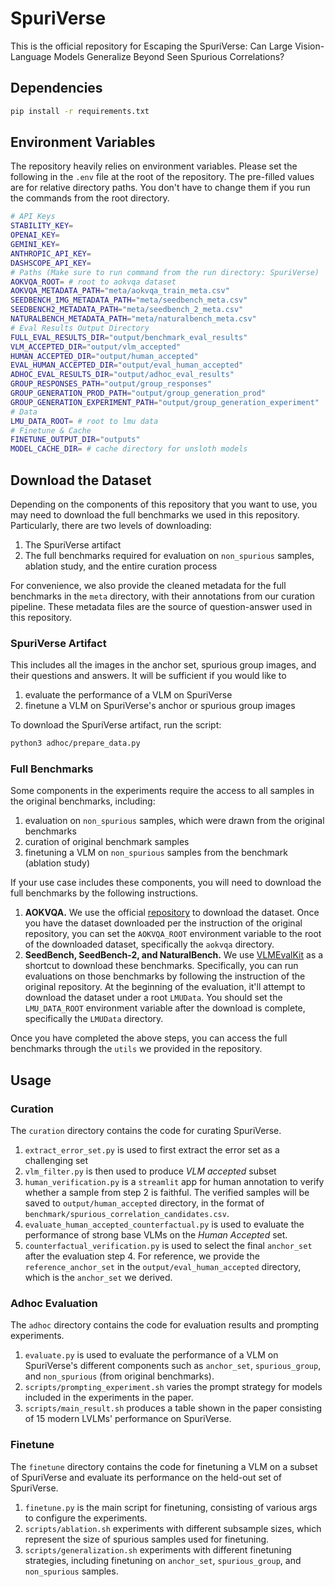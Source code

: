 # SpuriVerse
This is the official repository for Escaping the SpuriVerse: Can Large Vision-Language Models Generalize Beyond Seen Spurious Correlations?

## Dependencies
```bash
pip install -r requirements.txt
```
## Environment Variables
The repository heavily relies on environment variables. Please set the following in the `.env` file at the root of the repository. The pre-filled values are for relative directory paths. You don't have to change them if you run the commands from the root directory.
```bash
# API Keys
STABILITY_KEY=
OPENAI_KEY=
GEMINI_KEY=
ANTHROPIC_API_KEY=
DASHSCOPE_API_KEY=
# Paths (Make sure to run command from the run directory: SpuriVerse)
AOKVQA_ROOT= # root to aokvqa dataset
AOKVQA_METADATA_PATH="meta/aokvqa_train_meta.csv"
SEEDBENCH_IMG_METADATA_PATH="meta/seedbench_meta.csv"
SEEDBENCH2_METADATA_PATH="meta/seedbench_2_meta.csv"
NATURALBENCH_METADATA_PATH="meta/naturalbench_meta.csv"
# Eval Results Output Directory
FULL_EVAL_RESULTS_DIR="output/benchmark_eval_results"
VLM_ACCEPTED_DIR="output/vlm_accepted"
HUMAN_ACCEPTED_DIR="output/human_accepted"
EVAL_HUMAN_ACCEPTED_DIR="output/eval_human_accepted"
ADHOC_EVAL_RESULTS_DIR="output/adhoc_eval_results"
GROUP_RESPONSES_PATH="output/group_responses"
GROUP_GENERATION_PROD_PATH="output/group_generation_prod"
GROUP_GENERATION_EXPERIMENT_PATH="output/group_generation_experiment"
# Data
LMU_DATA_ROOT= # root to lmu data
# Finetune & Cache
FINETUNE_OUTPUT_DIR="outputs"
MODEL_CACHE_DIR= # cache directory for unsloth models
```
## Download the Dataset
Depending on the components of this repository that you want to use, you may need to download the full benchmarks we used in this repository. Particularly, there are two levels of downloading:
1. The SpuriVerse artifact
2. The full benchmarks required for evaluation on `non_spurious` samples, ablation study, and the entire curation process

For convenience, we also provide the cleaned metadata for the full benchmarks in the `meta` directory, with their annotations from our curation pipeline. These metadata files are the source of question-answer used in this repository.

### SpuriVerse Artifact
This includes all the images in the anchor set, spurious group images, and their questions and answers. It will be sufficient if you would like to
1. evaluate the performance of a VLM on SpuriVerse
2. finetune a VLM on SpuriVerse's anchor or spurious group images

To download the SpuriVerse artifact, run the script:
```bash
python3 adhoc/prepare_data.py
```

### Full Benchmarks
Some components in the experiments require the access to all samples in the original benchmarks, including:
1. evaluation on `non_spurious` samples, which were drawn from the original benchmarks
2. curation of original benchmark samples
3. finetuning a VLM on `non_spurious` samples from the benchmark (ablation study)

If your use case includes these components, you will need to download the full benchmarks by the following instructions.

1. **AOKVQA.** We use the official [repository](https://github.com/allenai/aokvqa) to download the dataset. Once you have the dataset downloaded per the instruction of the original repository, you can set the `AOKVQA_ROOT` environment variable to the root of the downloaded dataset, specifically the `aokvqa` directory.
2. **SeedBench, SeedBench-2, and NaturalBench.** We use [VLMEvalKit](https://github.com/open-compass/VLMEvalKit) as a shortcut to download these benchmarks. Specifically, you can run evaluations on those benchmarks by following the instruction of the original repository. At the beginning of the evaluation, it'll attempt to download the dataset under a root `LMUData`. You should set the `LMU_DATA_ROOT` environment variable after the download is complete, specifically the `LMUData` directory.

Once you have completed the above steps, you can access the full benchmarks through the `utils` we provided in the repository.

## Usage

### Curation
The `curation` directory contains the code for curating SpuriVerse.
1. `extract_error_set.py` is used to first extract the error set as a challenging set
2. `vlm_filter.py` is then used to produce *VLM accepted* subset
3. `human_verification.py` is a `streamlit` app for human annotation to verify whether a sample from step 2 is faithful. The verified samples will be saved to `output/human_accepted` directory, in the format of `benchmark/spurious_correlation_candidates.csv`.
4. `evaluate_human_accepted_counterfactual.py` is used to evaluate the performance of strong base VLMs on the *Human Accepted* set.
5. `counterfactual_verification.py` is used to select the final `anchor_set` after the evaluation step 4. For reference, we provide the `reference_anchor_set` in the `output/eval_human_accepted` directory, which is the `anchor_set` we derived.

### Adhoc Evaluation
The `adhoc` directory contains the code for evaluation results and prompting experiments.
1. `evaluate.py` is used to evaluate the performance of a VLM on SpuriVerse's different components such as `anchor_set`, `spurious_group`, and `non_spurious` (from original benchmarks).
2. `scripts/prompting_experiment.sh` varies the prompt strategy for models included in the experiments in the paper.
3. `scripts/main_result.sh` produces a table shown in the paper consisting of 15 modern LVLMs' performance on SpuriVerse.

### Finetune
The `finetune` directory contains the code for finetuning a VLM on a subset of SpuriVerse and evaluate its performance on the held-out set of SpuriVerse.
1. `finetune.py` is the main script for finetuning, consisting of various args to configure the experiments.
2. `scripts/ablation.sh` experiments with different subsample sizes, which represent the size of spurious samples used for finetuning.
3. `scripts/generalization.sh` experiments with different finetuning strategies, including finetuning on `anchor_set`, `spurious_group`, and `non_spurious` samples.